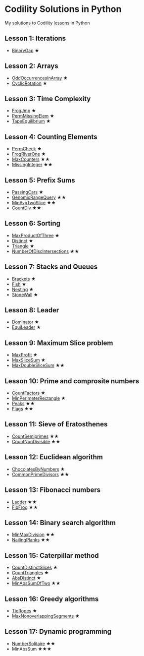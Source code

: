 # Codility Solutions in Python

My solutions to Codility [lessons](https://app.codility.com/programmers/) in Python

## Lesson 1: Iterations
* [BinaryGap](https://github.com/sog1234/codility-lessons-python/blob/master/BinaryGap.md) ★

## Lesson 2: Arrays
* [OddOccurrencesInArray](https://github.com/sog1234/codility-lessons-python/blob/master/OddOccurrencesInArray.md) ★
* [CyclicRotation](https://github.com/sog1234/codility-lessons-python/blob/master/CyclicRotation.md) ★

## Lesson 3: Time Complexity
* [FrogJmp](https://github.com/sog1234/codility-lessons-python/blob/master/FrogJmp.md) ★
* [PermMissingElem](https://github.com/sog1234/codility-lessons-python/blob/master/PermMissingElem.md) ★
* [TapeEquilibrium](https://github.com/sog1234/codility-lessons-python/blob/master/TapeEquilibrium.md) ★

## Lesson 4: Counting Elements
* [PermCheck](https://github.com/sog1234/codility-lessons-python/blob/master/PermCheck.md) ★
* [FrogRiverOne](https://github.com/sog1234/codility-lessons-python/blob/master/FrogRiverOne.md) ★
* [MaxCounters](https://github.com/sog1234/codility-lessons-python/blob/master/MaxCounters.md) ★★
* [MissingInteger](https://github.com/sog1234/codility-lessons-python/blob/master/MissingInteger.md) ★★

## Lesson 5: Prefix Sums
* [PassingCars](https://github.com/sog1234/codility-lessons-python/blob/master/PassingCars.md) ★
* [GenomicRangeQuery](https://github.com/sog1234/codility-lessons-python/blob/master/GenomicRangeQuery.md) ★★
* [MinAvgTwoSlice](https://github.com/sog1234/codility-lessons-python/blob/master/MinAvgTwoSlice.md) ★★
* [CountDiv](https://github.com/sog1234/codility-lessons-python/blob/master/CountDiv.md) ★★

## Lesson 6: Sorting
* [MaxProductOfThree](https://github.com/sog1234/codility-lessons-python/blob/master/MaxProductOfThree.md) ★
* [Distinct](https://github.com/sog1234/codility-lessons-python/blob/master/Distinct.md) ★
* [Triangle](https://github.com/sog1234/codility-lessons-python/blob/master/Triangle.md) ★
* [NumberOfDiscIntersections](https://github.com/sog1234/codility-lessons-python/blob/master/NumberOfDiscIntersections.md) ★★

## Lesson 7: Stacks and Queues
* [Brackets](https://github.com/sog1234/codility-lessons-python/blob/master/Brackets.md) ★
* [Fish](https://github.com/sog1234/codility-lessons-python/blob/master/Fish.md) ★
* [Nesting](https://github.com/sog1234/codility-lessons-python/blob/master/Nesting.md) ★
* [StoneWall](https://github.com/sog1234/codility-lessons-python/blob/master/StoneWall.md) ★

## Lesson 8: Leader
* [Dominator](https://github.com/sog1234/codility-lessons-python/blob/master/Dominator.md) ★
* [EquiLeader](https://github.com/sog1234/codility-lessons-python/blob/master/EquiLeader.md) ★

## Lesson 9: Maximum Slice problem
* [MaxProfit](https://github.com/sog1234/codility-lessons-python/blob/master/MaxProfit.md) ★
* [MaxSliceSum](https://github.com/sog1234/codility-lessons-python/blob/master/MaxSliceSum.md) ★
* [MaxDoubleSliceSum](https://github.com/sog1234/codility-lessons-python/blob/master/MaxDoubleSliceSum.md) ★★

## Lesson 10: Prime and comprosite numbers
* [CountFactors](https://github.com/sog1234/codility-lessons-python/blob/master/CountFactors.md) ★
* [MinPerimeterRectangle](https://github.com/sog1234/codility-lessons-python/blob/master/MinPerimeterRectangle.md) ★
* [Peaks](https://github.com/sog1234/codility-lessons-python/blob/master/Peaks.md) ★★
* [Flags](https://github.com/sog1234/codility-lessons-python/blob/master/Flags.md) ★★

## Lesson 11: Sieve of Eratosthenes
* [CountSemiprimes](https://github.com/sog1234/codility-lessons-python/blob/master/CountSemiprimes.md) ★★
* [CountNonDivisible](https://github.com/sog1234/codility-lessons-python/blob/master/CountNonDivisible.md) ★★

## Lesson 12: Euclidean algorithm
* [ChocolatesByNumbers](https://github.com/sog1234/codility-lessons-python/blob/master/ChocolatesByNumbers.md) ★
* [CommonPrimeDivisors](https://github.com/sog1234/codility-lessons-python/blob/master/CommonPrimeDivisors.md) ★★

## Lesson 13: Fibonacci numbers
* [Ladder](https://github.com/sog1234/codility-lessons-python/blob/master/Ladder.md) ★★
* [FibFrog](https://github.com/sog1234/codility-lessons-python/blob/master/FibFrog.md) ★★

## Lesson 14: Binary search algorithm
* [MinMaxDivision](https://github.com/sog1234/codility-lessons-python/blob/master/MinMaxDivision.md) ★★
* [NailingPlanks](https://github.com/sog1234/codility-lessons-python/blob/master/NailingPlanks.md) ★★

## Lesson 15: Caterpillar method
* [CountDistinctSlices](https://github.com/sog1234/codility-lessons-python/blob/master/CountDistinctSlices.md) ★
* [CountTriangles](https://github.com/sog1234/codility-lessons-python/blob/master/CountTriangles.md) ★
* [AbsDistinct](https://github.com/sog1234/codility-lessons-python/blob/master/AbsDistinct.md) ★
* [MinAbsSumOfTwo](https://github.com/sog1234/codility-lessons-python/blob/master/MinAbsSumOfTwo.md) ★★

## Lesson 16: Greedy algorithms
* [TieRopes](https://github.com/sog1234/codility-lessons-python/blob/master/TieRopes.md) ★
* [MaxNonoverlappingSegments](https://github.com/sog1234/codility-lessons-python/blob/master/MaxNonoverlappingSegments.md) ★

## Lesson 17: Dynamic programming
* [NumberSolitaire](https://github.com/sog1234/codility-lessons-python/blob/master/NumberSolitaire.md) ★★
* MinAbsSum ★★★
